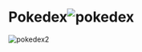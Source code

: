 # Pokedex![pokedex](https://user-images.githubusercontent.com/105319507/196551954-c5cea80e-09f3-4a4e-931e-45d8e0e78924.png)
![pokedex2](https://user-images.githubusercontent.com/105319507/196551965-5a9a0be9-f11a-4ecc-916d-96a45663afa9.png)
